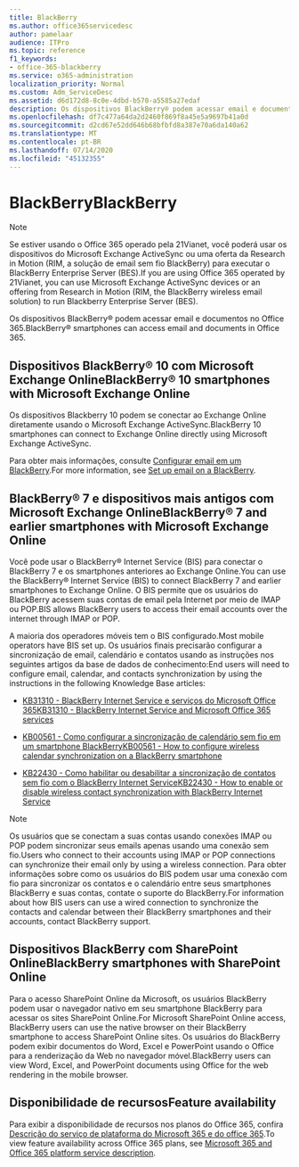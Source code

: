 ```yaml
---
title: BlackBerry
ms.author: office365servicedesc
author: pamelaar
audience: ITPro
ms.topic: reference
f1_keywords:
- office-365-blackberry
ms.service: o365-administration
localization_priority: Normal
ms.custom: Adm_ServiceDesc
ms.assetid: d6d172d8-8c0e-4dbd-b570-a5585a27edaf
description: Os dispositivos BlackBerry® podem acessar email e documentos no Office 365.
ms.openlocfilehash: df7c477a64da2d2460f869f8a45e5a9697b41a0d
ms.sourcegitcommit: d2cd67e52dd646b68bfbfd8a387e70a6da140a62
ms.translationtype: MT
ms.contentlocale: pt-BR
ms.lasthandoff: 07/14/2020
ms.locfileid: "45132355"
---
```

# <a name="blackberry"></a><span data-ttu-id="0cfba-103">BlackBerry</span><span class="sxs-lookup"><span data-stu-id="0cfba-103">BlackBerry</span></span>

> [!NOTE]
> <span data-ttu-id="0cfba-104">Se estiver usando o Office 365 operado pela 21Vianet, você poderá usar os dispositivos do Microsoft Exchange ActiveSync ou uma oferta da Research in Motion (RIM, a solução de email sem fio BlackBerry) para executar o BlackBerry Enterprise Server (BES).</span><span class="sxs-lookup"><span data-stu-id="0cfba-104">If you are using Office 365 operated by 21Vianet, you can use Microsoft Exchange ActiveSync devices or an offering from Research in Motion (RIM, the BlackBerry wireless email solution) to run Blackberry Enterprise Server (BES).</span></span> 
  
<span data-ttu-id="0cfba-105">Os dispositivos BlackBerry® podem acessar email e documentos no Office 365.</span><span class="sxs-lookup"><span data-stu-id="0cfba-105">BlackBerry® smartphones can access email and documents in Office 365.</span></span>
  
## <a name="blackberry-10-smartphones-with-microsoft-exchange-online"></a><span data-ttu-id="0cfba-106">Dispositivos BlackBerry® 10 com Microsoft Exchange Online</span><span class="sxs-lookup"><span data-stu-id="0cfba-106">BlackBerry® 10 smartphones with Microsoft Exchange Online</span></span>

<span data-ttu-id="0cfba-107">Os dispositivos Blackberry 10 podem se conectar ao Exchange Online diretamente usando o Microsoft Exchange ActiveSync.</span><span class="sxs-lookup"><span data-stu-id="0cfba-107">BlackBerry 10 smartphones can connect to Exchange Online directly using Microsoft Exchange ActiveSync.</span></span>
  
<span data-ttu-id="0cfba-108">Para obter mais informações, consulte [Configurar email em um BlackBerry](https://go.microsoft.com/fwlink/?linkid=863394).</span><span class="sxs-lookup"><span data-stu-id="0cfba-108">For more information, see [Set up email on a BlackBerry](https://go.microsoft.com/fwlink/?linkid=863394).</span></span>
  
## <a name="blackberry-7-and-earlier-smartphones-with-microsoft-exchange-online"></a><span data-ttu-id="0cfba-109">BlackBerry® 7 e dispositivos mais antigos com Microsoft Exchange Online</span><span class="sxs-lookup"><span data-stu-id="0cfba-109">BlackBerry® 7 and earlier smartphones with Microsoft Exchange Online</span></span>

<span data-ttu-id="0cfba-110">Você pode usar o BlackBerry® Internet Service (BIS) para conectar o BlackBerry 7 e os smartphones anteriores ao Exchange Online.</span><span class="sxs-lookup"><span data-stu-id="0cfba-110">You can use the BlackBerry® Internet Service (BIS) to connect BlackBerry 7 and earlier smartphones to Exchange Online.</span></span> <span data-ttu-id="0cfba-111">O BIS permite que os usuários do BlackBerry acessem suas contas de email pela Internet por meio de IMAP ou POP.</span><span class="sxs-lookup"><span data-stu-id="0cfba-111">BIS allows BlackBerry users to access their email accounts over the internet through IMAP or POP.</span></span>
  
<span data-ttu-id="0cfba-112">A maioria dos operadores móveis tem o BIS configurado.</span><span class="sxs-lookup"><span data-stu-id="0cfba-112">Most mobile operators have BIS set up.</span></span> <span data-ttu-id="0cfba-113">Os usuários finais precisarão configurar a sincronização de email, calendário e contatos usando as instruções nos seguintes artigos da base de dados de conhecimento:</span><span class="sxs-lookup"><span data-stu-id="0cfba-113">End users will need to configure email, calendar, and contacts synchronization by using the instructions in the following Knowledge Base articles:</span></span>
  
- [<span data-ttu-id="0cfba-114">KB31310 - BlackBerry Internet Service e serviços do Microsoft Office 365</span><span class="sxs-lookup"><span data-stu-id="0cfba-114">KB31310 - BlackBerry Internet Service and Microsoft Office 365 services</span></span>](https://go.microsoft.com/fwlink/?LinkID=826158&amp;clcid=0x409)
    
- [<span data-ttu-id="0cfba-115">KB00561 - Como configurar a sincronização de calendário sem fio em um smartphone BlackBerry</span><span class="sxs-lookup"><span data-stu-id="0cfba-115">KB00561 - How to configure wireless calendar synchronization on a BlackBerry smartphone</span></span>](https://go.microsoft.com/fwlink/?LinkID=826160&amp;clcid=0x409)
    
- [<span data-ttu-id="0cfba-116">KB22430 - Como habilitar ou desabilitar a sincronização de contatos sem fio com o BlackBerry Internet Service</span><span class="sxs-lookup"><span data-stu-id="0cfba-116">KB22430 - How to enable or disable wireless contact synchronization with BlackBerry Internet Service</span></span>](https://go.microsoft.com/fwlink/?LinkID=826161&amp;clcid=0x409)
    
> [!NOTE]
> <span data-ttu-id="0cfba-117">Os usuários que se conectam a suas contas usando conexões IMAP ou POP podem sincronizar seus emails apenas usando uma conexão sem fio.</span><span class="sxs-lookup"><span data-stu-id="0cfba-117">Users who connect to their accounts using IMAP or POP connections can synchronize their email only by using a wireless connection.</span></span> <span data-ttu-id="0cfba-118">Para obter informações sobre como os usuários do BIS podem usar uma conexão com fio para sincronizar os contatos e o calendário entre seus smartphones BlackBerry e suas contas, contate o suporte do BlackBerry.</span><span class="sxs-lookup"><span data-stu-id="0cfba-118">For information about how BIS users can use a wired connection to synchronize the contacts and calendar between their BlackBerry smartphones and their accounts, contact BlackBerry support.</span></span> 
  
## <a name="blackberry-smartphones-with-sharepoint-online"></a><span data-ttu-id="0cfba-119">Dispositivos BlackBerry com SharePoint Online</span><span class="sxs-lookup"><span data-stu-id="0cfba-119">BlackBerry smartphones with SharePoint Online</span></span>

<span data-ttu-id="0cfba-120">Para o acesso SharePoint Online da Microsoft, os usuários BlackBerry podem usar o navegador nativo em seu smartphone BlackBerry para acessar os sites SharePoint Online.</span><span class="sxs-lookup"><span data-stu-id="0cfba-120">For Microsoft SharePoint Online access, BlackBerry users can use the native browser on their BlackBerry smartphone to access SharePoint Online sites.</span></span> <span data-ttu-id="0cfba-121">Os usuários do BlackBerry podem exibir documentos do Word, Excel e PowerPoint usando o Office para a renderização da Web no navegador móvel.</span><span class="sxs-lookup"><span data-stu-id="0cfba-121">BlackBerry users can view Word, Excel, and PowerPoint documents using Office for the web rendering in the mobile browser.</span></span>
  
## <a name="feature-availability"></a><span data-ttu-id="0cfba-122">Disponibilidade de recursos</span><span class="sxs-lookup"><span data-stu-id="0cfba-122">Feature availability</span></span>

<span data-ttu-id="0cfba-123">Para exibir a disponibilidade de recursos nos planos do Office 365, confira [Descrição do serviço de plataforma do Microsoft 365 e do office 365](office-365-platform-service-description.md).</span><span class="sxs-lookup"><span data-stu-id="0cfba-123">To view feature availability across Office 365 plans, see [Microsoft 365 and Office 365 platform service description](office-365-platform-service-description.md).</span></span>
  